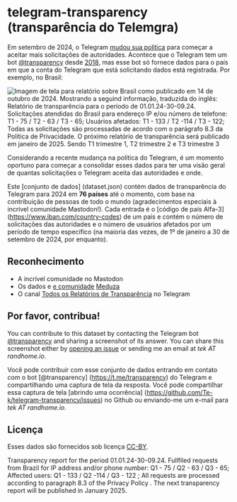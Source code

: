 # telegram-transparency (transparência do Telemgra)

Em setembro de 2024, o Telegram [mudou sua política](https://www.bbc.com/news/articles/cvglp0xny3eo) para começar a aceitar mais solicitações de autoridades. Acontece que o Telegram tem um bot [@transparency](https://t.me/transparency) desde [2018](https://meduza.io/en/news/2018/08/28/telegram-founder-assures-users-that-his-instant-messenger-s-new-privacy-policy-doesn-t-mean-he-s-getting-in-bed-with-the-fsb), mas esse bot só fornece dados para o país em que a conta do Telegram que está solicitando dados está registrada. Por exemplo, no Brasil:

![Imagem de tela para relatório sobre Brasil como publicado em 14 de outubro de 2024. Mostrando a seguind informação, traduzida do inglês: Relatório de transparência para o período de 01.01.24-30-09.24. Solicitações atendidas do Brasil para endereço IP e/ou número de telefone: T1 - 75 / T2 - 63 / T3 - 65; Usuários afetados: T1 - 133 / T2 -114 / T3 - 122; Todas as solicitações são processadas de acordo com o parágrafo 8.3 da Política de Privacidade. O próximo relatório de transparência será publicado em janeiro de 2025. Sendo T1 trimestre 1, T2 trimestre 2 e T3 trimestre 3](img/telegram-transparency-report-as-20241014.jpg)

Considerando a recente mudança na política do Telegram, é um momento oportuno para começar a consolidar esses dados para ter uma visão geral de quantas solicitações o Telegram aceita das autoridades e onde.

Este [conjunto de dados] (dataset.json) contém dados de transparência do Telegram para 2024 em **76 países** até o momento, com base na contribuição de pessoas de todo o mundo (agradecimentos especiais à incrível comunidade Mastodon!). Cada entrada é o [código de país Alfa-3] (https://www.iban.com/country-codes) de um país e contém o número de solicitações das autoridades e o número de usuários afetados por um período de tempo específico (na maioria das vezes, de 1º de janeiro a 30 de setembro de 2024, por enquanto).

## Reconhecimento

* A incrível comunidade no Mastodon
* Os dados e [e comunidade](https://x.com/zd_vladislav/status/1842181592778690728) [Meduza](https://meduza.io/)
* O canal [Todos os Relatórios de Transparência](https://t.me/TransparencyReport2024) no Telegram

## Por favor, contribua!

You can contribute to this dataset by contacting the Telegram bot [@transparency](https://t.me/transparency) and sharing a screenshot of its answer. You can share this screenshot either by [opening an issue](https://github.com/Te-k/telegram-transparency/issues) or sending me an email at _tek AT randhome.io_.

Você pode contribuir com esse conjunto de dados entrando em contato com o bot [@transparency] (https://t.me/transparency) do Telegram e compartilhando uma captura de tela da resposta. Você pode compartilhar essa captura de tela [abrindo uma ocorrência] (https://github.com/Te-k/telegram-transparency/issues) no Github ou enviando-me um e-mail para _tek AT randhome.io_.

## Licença

Esses dados são fornecidos sob licença [CC-BY]([https://creativecommons.org/licenses/by/4.0/deed.en](https://creativecommons.org/licenses/by/4.0/deed.pt-br)).

Transparency report for the period 01.01.24-30-09.24. Fullfiled requests from Brazil for IP address and/or phone number: Q1 - 75 / Q2 - 63 / Q3 - 65; Affected users: Q1 - 133 /  Q2 -114 / Q3 - 122 ; All requests are processed according to paragraph 8.3 of the Privacy Policy . The next transparency report will be published in January 2025.
